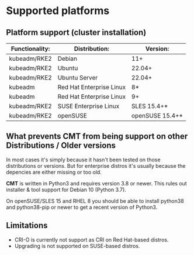 # Supported platforms

## Platform support (cluster installation)

| Functionality: | Distribution:            | Version:        |
| -------------- | ------------------------ | --------------- |
| kubeadm/RKE2   | Debian                   | 11+             |
| kubeadm/RKE2   | Ubuntu                   | 22.04+          |
| kubeadm/RKE2   | Ubuntu Server            | 22.04+          |
| kubeadm        | Red Hat Enterprise Linux | 8*              |
| kubeadm        | Red Hat Enterprise Linux | 9+              |
| kubeadm/RKE2   | SUSE Enterprise Linux    | SLES 15.4+*     |
| kubeadm/RKE2   | openSUSE                 | openSUSE 15.4+* |

## What prevents __CMT__ from being support on other Distributions / Older versions

In most cases it's simply because it hasn't been tested on those distributions or versions.
But for enterprise distros it's usually because the depencies are either missing or too old.

__CMT__ is written in Python3 and requires version 3.8 or newer.
This rules out installer & tool support for Debian 10 (Python 3.7).

On openSUSE/SLES 15 and RHEL 8 you should be able to install python38
and python38-pip or newer to get a recent version of Python3.

## Limitations

* CRI-O is currently not support as CRI on Red Hat-based distros.
* Upgrading is not supported on SUSE-based distros.
